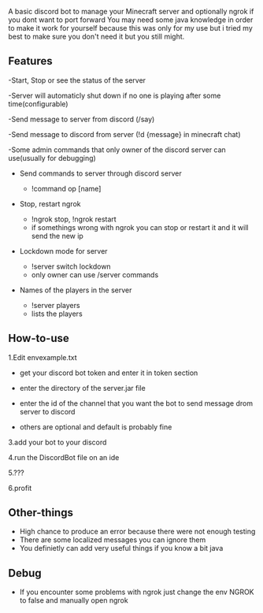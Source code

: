 A basic discord bot to manage your Minecraft server and optionally ngrok if you dont want to port forward
You may need some java knowledge in order to make it work for yourself because this was only for my use but i tried my best to make sure you don't need it but you still might.

Features
-
-Start, Stop or see the status of the server

-Server will automaticly shut down if no one is playing after some time(configurable)

-Send message to server from discord (/say)

-Send message to discord from server (!d {message} in minecraft chat)

-Some admin commands that only owner of the discord server can use(usually for debugging)

-  Send commands to server through discord server 
   - !command op [name]
  
- Stop, restart ngrok
  - !ngrok stop, !ngrok restart
  - if somethings wrong with ngrok you can stop or restart it and it will send the new ip
  
- Lockdown mode for server
  - !server switch lockdown
  - only owner can use /server commands
  
- Names of the players in the server
  - !server players
  - lists the players

How-to-use
-
1.Edit envexample.txt

- get your discord bot token and enter it in token section

- enter the directory of the server.jar file

- enter the id of the channel that you want the bot to send message drom server to discord

- others are optional and default is probably fine


3.add your bot to your discord


4.run the DiscordBot file on an ide


5.???


6.profit


Other-things
-
- High chance to produce an error because there were not enough testing
- There are some localized messages you can ignore them
- You definietly can add very useful things if you know a bit java

Debug
-
- If you encounter some problems with ngrok just change the env NGROK to false and manually open ngrok


